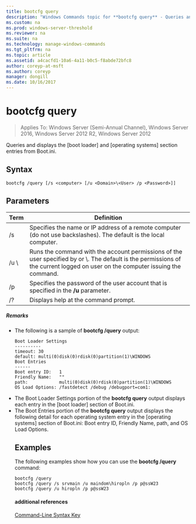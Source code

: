 ```yaml
---
title: bootcfg query
description: "Windows Commands topic for **bootcfg query** - Queries and displays the [boot loader] and [operating systems] section entries from Boot.ini."
ms.custom: na
ms.prod: windows-server-threshold
ms.reviewer: na
ms.suite: na
ms.technology: manage-windows-commands
ms.tgt_pltfrm: na
ms.topic: article
ms.assetid: a4cacfd1-10a6-4a11-b0c5-f8abde72bfc8
author: coreyp-at-msft
ms.author: coreyp
manager: dongill
ms.date: 10/16/2017
---
```

# bootcfg query

>Applies To: Windows Server (Semi-Annual Channel), Windows Server 2016, Windows Server 2012 R2, Windows Server 2012

Queries and displays the [boot loader] and [operating systems] section entries from Boot.ini.

## Syntax
```
bootcfg /query [/s <computer> [/u <Domain>\<User> /p <Password>]]
```
## Parameters

|        Term         |                                                                                             Definition                                                                                              |
|---------------------|-----------------------------------------------------------------------------------------------------------------------------------------------------------------------------------------------------|
|    /s <computer>    |                                         Specifies the name or IP address of a remote computer (do not use backslashes). The default is the local computer.                                          |
| /u <Domain>\\<User> | Runs the command with the account permissions of the user specified by <User>or <Domain>\\<User>. The default is the permissions of the current logged on user on the computer issuing the command. |
|    /p <Password>    |                                                        Specifies the password of the user account that is specified in the **/u** parameter.                                                        |
|         /?          |                                                                                Displays help at the command prompt.                                                                                 |

##### Remarks
- The following is a sample of **bootcfg /query** output:
  ```
  Boot Loader Settings
  ----------
  timeout: 30
  default: multi(0)disk(0)rdisk(0)partition(1)\WINDOWS
  Boot Entries
  ------
  Boot entry ID:   1
  Friendly Name:   ""
  path:            multi(0)disk(0)rdisk(0)partition(1)\WINDOWS
  OS Load Options: /fastdetect /debug /debugport=com1:
  ```
- The Boot Loader Settings portion of the **bootcfg query** output displays each entry in the [boot loader] section of Boot.ini.
- The Boot Entries portion of the **bootcfg query** output displays the following detail for each operating system entry in the [operating systems] section of Boot.ini: Boot entry ID, Friendly Name, path, and OS Load Options.
  ## <a name="BKMK_examples"></a>Examples
  The following examples show how you can use the **bootcfg /query** command:
  ```
  bootcfg /query
  bootcfg /query /s srvmain /u maindom\hiropln /p p@ssW23
  bootcfg /query /u hiropln /p p@ssW23
  ```
  #### additional references
  [Command-Line Syntax Key](command-line-syntax-key.md)
